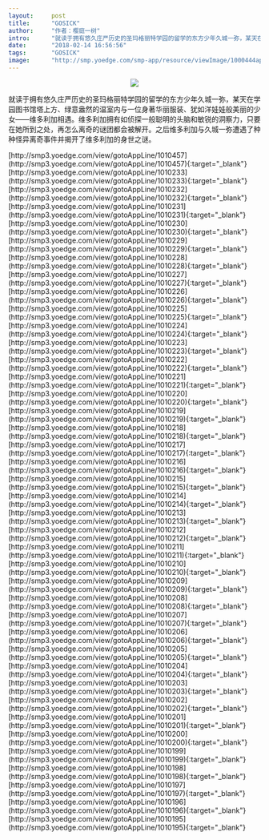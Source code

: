 ```yaml
---
layout:     post
title:      "GOSICK"
author:     "作者：樱庭一树"
intro:      "就读于拥有悠久庄严历史的圣玛格丽特学园的留学的东方少年久城一弥，某天在学园图书馆塔上方、绿意盎然的温室内与一位身著华丽服装、犹如洋娃娃般美丽的少女——维多利加相遇。维多利加拥有如侦探一般聪明的头脑和敏锐的洞察力，只要在她所到之处，再怎么离奇的谜团都会被解开。之后维多利加与久城一弥遭遇了种种怪异离奇事件并揭开了维多利加的身世之谜。"
date:       "2018-02-14 16:56:56"
tags:       "GOSICK"
image:      "http://smp.yoedge.com/smp-app/resource/viewImage/1000444appline.png"
---
```

<div style="text-align: center">
<p><img src="http://smp.yoedge.com/smp-app/resource/viewImage/1000444appline.png"/></p>
</div>
<p class="post-meta">
<span>就读于拥有悠久庄严历史的圣玛格丽特学园的留学的东方少年久城一弥，某天在学园图书馆塔上方、绿意盎然的温室内与一位身著华丽服装、犹如洋娃娃般美丽的少女——维多利加相遇。维多利加拥有如侦探一般聪明的头脑和敏锐的洞察力，只要在她所到之处，再怎么离奇的谜团都会被解开。之后维多利加与久城一弥遭遇了种种怪异离奇事件并揭开了维多利加的身世之谜。</span>
</p>
[http://smp3.yoedge.com/view/gotoAppLine/1010457](http://smp3.yoedge.com/view/gotoAppLine/1010457){:target="_blank"}
[http://smp3.yoedge.com/view/gotoAppLine/1010233](http://smp3.yoedge.com/view/gotoAppLine/1010233){:target="_blank"}
[http://smp3.yoedge.com/view/gotoAppLine/1010232](http://smp3.yoedge.com/view/gotoAppLine/1010232){:target="_blank"}
[http://smp3.yoedge.com/view/gotoAppLine/1010231](http://smp3.yoedge.com/view/gotoAppLine/1010231){:target="_blank"}
[http://smp3.yoedge.com/view/gotoAppLine/1010230](http://smp3.yoedge.com/view/gotoAppLine/1010230){:target="_blank"}
[http://smp3.yoedge.com/view/gotoAppLine/1010229](http://smp3.yoedge.com/view/gotoAppLine/1010229){:target="_blank"}
[http://smp3.yoedge.com/view/gotoAppLine/1010228](http://smp3.yoedge.com/view/gotoAppLine/1010228){:target="_blank"}
[http://smp3.yoedge.com/view/gotoAppLine/1010227](http://smp3.yoedge.com/view/gotoAppLine/1010227){:target="_blank"}
[http://smp3.yoedge.com/view/gotoAppLine/1010226](http://smp3.yoedge.com/view/gotoAppLine/1010226){:target="_blank"}
[http://smp3.yoedge.com/view/gotoAppLine/1010225](http://smp3.yoedge.com/view/gotoAppLine/1010225){:target="_blank"}
[http://smp3.yoedge.com/view/gotoAppLine/1010224](http://smp3.yoedge.com/view/gotoAppLine/1010224){:target="_blank"}
[http://smp3.yoedge.com/view/gotoAppLine/1010223](http://smp3.yoedge.com/view/gotoAppLine/1010223){:target="_blank"}
[http://smp3.yoedge.com/view/gotoAppLine/1010222](http://smp3.yoedge.com/view/gotoAppLine/1010222){:target="_blank"}
[http://smp3.yoedge.com/view/gotoAppLine/1010221](http://smp3.yoedge.com/view/gotoAppLine/1010221){:target="_blank"}
[http://smp3.yoedge.com/view/gotoAppLine/1010220](http://smp3.yoedge.com/view/gotoAppLine/1010220){:target="_blank"}
[http://smp3.yoedge.com/view/gotoAppLine/1010219](http://smp3.yoedge.com/view/gotoAppLine/1010219){:target="_blank"}
[http://smp3.yoedge.com/view/gotoAppLine/1010218](http://smp3.yoedge.com/view/gotoAppLine/1010218){:target="_blank"}
[http://smp3.yoedge.com/view/gotoAppLine/1010217](http://smp3.yoedge.com/view/gotoAppLine/1010217){:target="_blank"}
[http://smp3.yoedge.com/view/gotoAppLine/1010216](http://smp3.yoedge.com/view/gotoAppLine/1010216){:target="_blank"}
[http://smp3.yoedge.com/view/gotoAppLine/1010215](http://smp3.yoedge.com/view/gotoAppLine/1010215){:target="_blank"}
[http://smp3.yoedge.com/view/gotoAppLine/1010214](http://smp3.yoedge.com/view/gotoAppLine/1010214){:target="_blank"}
[http://smp3.yoedge.com/view/gotoAppLine/1010213](http://smp3.yoedge.com/view/gotoAppLine/1010213){:target="_blank"}
[http://smp3.yoedge.com/view/gotoAppLine/1010212](http://smp3.yoedge.com/view/gotoAppLine/1010212){:target="_blank"}
[http://smp3.yoedge.com/view/gotoAppLine/1010211](http://smp3.yoedge.com/view/gotoAppLine/1010211){:target="_blank"}
[http://smp3.yoedge.com/view/gotoAppLine/1010210](http://smp3.yoedge.com/view/gotoAppLine/1010210){:target="_blank"}
[http://smp3.yoedge.com/view/gotoAppLine/1010209](http://smp3.yoedge.com/view/gotoAppLine/1010209){:target="_blank"}
[http://smp3.yoedge.com/view/gotoAppLine/1010208](http://smp3.yoedge.com/view/gotoAppLine/1010208){:target="_blank"}
[http://smp3.yoedge.com/view/gotoAppLine/1010207](http://smp3.yoedge.com/view/gotoAppLine/1010207){:target="_blank"}
[http://smp3.yoedge.com/view/gotoAppLine/1010206](http://smp3.yoedge.com/view/gotoAppLine/1010206){:target="_blank"}
[http://smp3.yoedge.com/view/gotoAppLine/1010205](http://smp3.yoedge.com/view/gotoAppLine/1010205){:target="_blank"}
[http://smp3.yoedge.com/view/gotoAppLine/1010204](http://smp3.yoedge.com/view/gotoAppLine/1010204){:target="_blank"}
[http://smp3.yoedge.com/view/gotoAppLine/1010203](http://smp3.yoedge.com/view/gotoAppLine/1010203){:target="_blank"}
[http://smp3.yoedge.com/view/gotoAppLine/1010202](http://smp3.yoedge.com/view/gotoAppLine/1010202){:target="_blank"}
[http://smp3.yoedge.com/view/gotoAppLine/1010201](http://smp3.yoedge.com/view/gotoAppLine/1010201){:target="_blank"}
[http://smp3.yoedge.com/view/gotoAppLine/1010200](http://smp3.yoedge.com/view/gotoAppLine/1010200){:target="_blank"}
[http://smp3.yoedge.com/view/gotoAppLine/1010199](http://smp3.yoedge.com/view/gotoAppLine/1010199){:target="_blank"}
[http://smp3.yoedge.com/view/gotoAppLine/1010198](http://smp3.yoedge.com/view/gotoAppLine/1010198){:target="_blank"}
[http://smp3.yoedge.com/view/gotoAppLine/1010197](http://smp3.yoedge.com/view/gotoAppLine/1010197){:target="_blank"}
[http://smp3.yoedge.com/view/gotoAppLine/1010196](http://smp3.yoedge.com/view/gotoAppLine/1010196){:target="_blank"}
[http://smp3.yoedge.com/view/gotoAppLine/1010195](http://smp3.yoedge.com/view/gotoAppLine/1010195){:target="_blank"}


